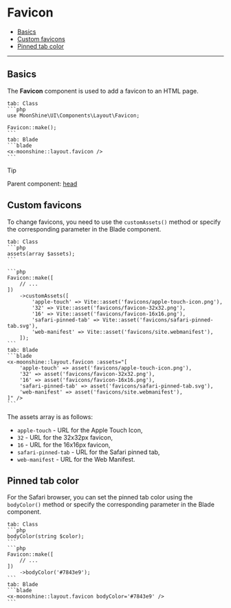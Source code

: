 # Favicon

- [Basics](#basics)
- [Custom favicons](#assets)
- [Pinned tab color](#color)

---

<a name="basics"></a>
## Basics

The **Favicon** component is used to add a favicon to an HTML page.

~~~tabs
tab: Class
```php
use MoonShine\UI\Components\Layout\Favicon;

Favicon::make(); 
```
tab: Blade
```blade
<x-moonshine::layout.favicon />
```
~~~

> [!TIP]
> Parent component: [head](/docs/{{version}}/components/head)

<a name="assets"></a>
## Custom favicons

To change favicons, you need to use the `customAssets()` method or specify the corresponding parameter in the Blade component.

~~~tabs
tab: Class
```php
assets(array $assets); 
```

```php
Favicon::make([ 
    // ...
])
    ->customAssets([
        'apple-touch' => Vite::asset('favicons/apple-touch-icon.png'),
        '32' => Vite::asset('favicons/favicon-32x32.png'),
        '16' => Vite::asset('favicons/favicon-16x16.png'),
        'safari-pinned-tab' => Vite::asset('favicons/safari-pinned-tab.svg'),
        'web-manifest' => Vite::asset('favicons/site.webmanifest'),
    ]); 
```
tab: Blade
```blade
<x-moonshine::layout.favicon :assets="[ 
    'apple-touch' => asset('favicons/apple-touch-icon.png'), 
    '32' => asset('favicons/favicon-32x32.png'), 
    '16' => asset('favicons/favicon-16x16.png'), 
    'safari-pinned-tab' => asset('favicons/safari-pinned-tab.svg'), 
    'web-manifest' => asset('favicons/site.webmanifest'), 
]" />
```
~~~

The assets array is as follows:
- `apple-touch` - URL for the Apple Touch Icon,
- `32` - URL for the 32x32px favicon,
- `16` - URL for the 16x16px favicon,
- `safari-pinned-tab` - URL for the Safari pinned tab,
- `web-manifest` - URL for the Web Manifest.

<a name="color"></a>
## Pinned tab color

For the Safari browser, you can set the pinned tab color using the `bodyColor()` method or specify the corresponding parameter in the Blade component.

~~~tabs
tab: Class
```php
bodyColor(string $color); 
```
```php
Favicon::make([ 
    // ...
])
    ->bodyColor('#7843e9'); 
```
tab: Blade
```blade
<x-moonshine::layout.favicon bodyColor='#7843e9' /> 
```
~~~